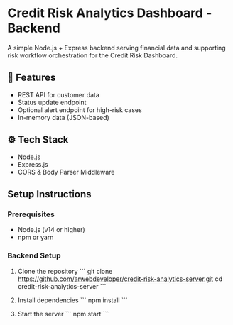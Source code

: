 # Credit Risk Analytics Dashboard - Backend

A simple Node.js + Express backend serving financial data and supporting risk workflow orchestration for the Credit Risk Dashboard.

## 🧠 Features

- REST API for customer data
- Status update endpoint
- Optional alert endpoint for high-risk cases
- In-memory data (JSON-based)

## ⚙️ Tech Stack

- Node.js
- Express.js
- CORS & Body Parser Middleware

## Setup Instructions

### Prerequisites
- Node.js (v14 or higher)
- npm or yarn

### Backend Setup
1. Clone the repository
   \`\`\`
   git clone https://github.com/arwebdeveloper/credit-risk-analytics-server.git
   cd credit-risk-analytics-server
   \`\`\`

2. Install dependencies
   \`\`\`
   npm install
   \`\`\`

3. Start the server
   \`\`\`
   npm start
   \`\`\`
